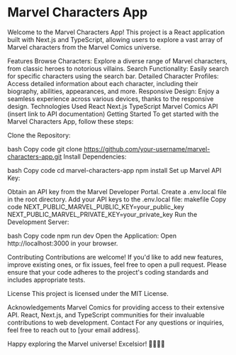 # Marvel Characters App

Welcome to the Marvel Characters App! This project is a React application built with Next.js and TypeScript, allowing users to explore a vast array of Marvel characters from the Marvel Comics universe.

Features
Browse Characters: Explore a diverse range of Marvel characters, from classic heroes to notorious villains.
Search Functionality: Easily search for specific characters using the search bar.
Detailed Character Profiles: Access detailed information about each character, including their biography, abilities, appearances, and more.
Responsive Design: Enjoy a seamless experience across various devices, thanks to the responsive design.
Technologies Used
React
Next.js
TypeScript
Marvel Comics API (insert link to API documentation)
Getting Started
To get started with the Marvel Characters App, follow these steps:

Clone the Repository:

bash
Copy code
git clone https://github.com/your-username/marvel-characters-app.git
Install Dependencies:

bash
Copy code
cd marvel-characters-app
npm install
Set up Marvel API Key:

Obtain an API key from the Marvel Developer Portal.
Create a .env.local file in the root directory.
Add your API keys to the .env.local file:
makefile
Copy code
NEXT_PUBLIC_MARVEL_PUBLIC_KEY=your_public_key
NEXT_PUBLIC_MARVEL_PRIVATE_KEY=your_private_key
Run the Development Server:

bash
Copy code
npm run dev
Open the Application:
Open http://localhost:3000 in your browser.

Contributing
Contributions are welcome! If you'd like to add new features, improve existing ones, or fix issues, feel free to open a pull request. Please ensure that your code adheres to the project's coding standards and includes appropriate tests.

License
This project is licensed under the MIT License.

Acknowledgements
Marvel Comics for providing access to their extensive API.
React, Next.js, and TypeScript communities for their invaluable contributions to web development.
Contact
For any questions or inquiries, feel free to reach out to [your email address].

Happy exploring the Marvel universe! Excelsior! 🦸‍♂️🦸‍♀️
